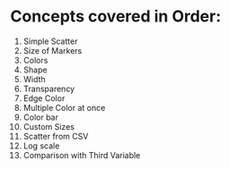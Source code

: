 # Concepts covered in Order:
1. Simple Scatter
2. Size of Markers
3. Colors
4. Shape
5. Width
6. Transparency
7. Edge Color
8. Multiple Color at once
9. Color bar
10. Custom Sizes
11. Scatter from CSV
12. Log scale
13. Comparison with Third Variable